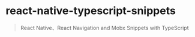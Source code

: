 # react-native-typescript-snippets

> React Native、React Navigation and Mobx Snippets with TypeScript
